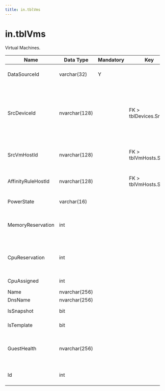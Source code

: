 ```yaml
---
title: in.tblVms
---
```

# in.tblVms

Virtual Machines.​​​

| Name               | Data Type     | Mandatory | Key                   | Comment                                                                                                     |
|--------------------|---------------|-----------|-----------------------|-------------------------------------------------------------------------------------------------------------|
| DataSourceId       | varchar(32)   | Y         |                       | Unique ID of the source of this record.                                                                     |
| SrcDevi​​ceId        | nvarchar(128) |           | FK > tblDevices.SrcId | This virtual device in tblDevices. The Virtual field must be set on the corresponding device in tblDevices. |
| SrcVmHostId        | nvarchar(128) |           | FK > tblVmHosts.SrcId | Host this VM runs on at the time of data collection                                                         |
| AffinityRuleHostId | nvarchar(128) |           | FK > tblVmHosts.SrcId | Host this VM is pinned to by affinity rule, if any                                                          |
| PowerState         | varchar(16)   |           |                       | On, Off, or Suspended.                                                                                      |
| MemoryReservation  | int           |           |                       | Number of memory MB that are guaranteed available.                                                          |
| CpuReservation     | int           |           |                       | Number of CPU MHz that are guaranteed available.                                                            |
| CpuAssigned        | int           |           |                       | Number of virtual CPU's.                                                                                    |
| Name               | nvarchar(256) |           |                       |                                                                                                             |
| DnsName            | nvarchar(256) |           |                       |                                                                                                             |
| IsSnapshot         | bit           |           |                       | True if this is a VM snapshot.                                                                              |
| IsTemplate         | bit           |           |                       | True if this is a VM template.                                                                              |
| GuestHealth        | nvarchar(256) |           |                       | Possible values: OK, Warning, Critical, or Unknown.                                                         |
| Id                 | int           |           |                       | Generated during import. Leave empty.                                                                       |